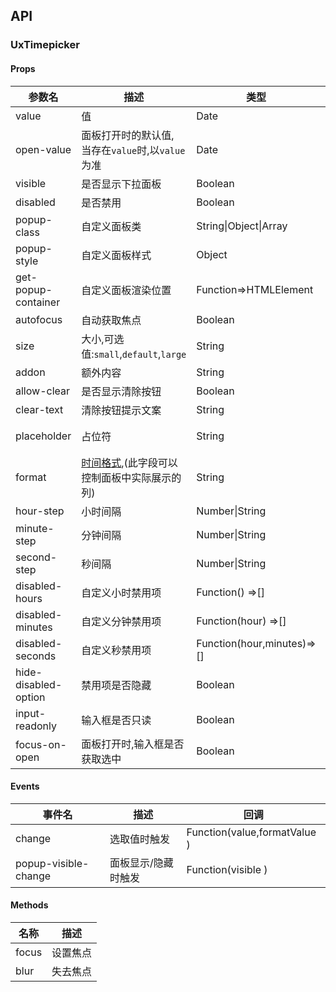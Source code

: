 ## API

### UxTimepicker

#### Props

| 参数名               | 描述                                                                                    | 类型                       | 默认       |
| -------------------- | --------------------------------------------------------------------------------------- | -------------------------- | ---------- |
| value                | 值                                                                                      | Date                       | null       |
| open-value           | 面板打开时的默认值, 当存在`value`时,以`value`为准                                       | Date                       | new Date() |
| visible              | 是否显示下拉面板                                                                        | Boolean                    | false      |
| disabled             | 是否禁用                                                                                | Boolean                    | false      |
| popup-class          | 自定义面板类                                                                            | String\|Object\|Array      |            |
| popup-style          | 自定义面板样式                                                                          | Object                     |            |
| get-popup-container  | 自定义面板渲染位置                                                                      | Function=>HTMLElement      |            |
| autofocus            | 自动获取焦点                                                                            | Boolean                    | false      |
| size                 | 大小,可选值:`small`,`default`,`large`                                                   | String                     |            |
| addon                | 额外内容                                                                                | String                     |            |
| allow-clear          | 是否显示清除按钮                                                                        | Boolean                    | false      |
| clear-text           | 清除按钮提示文案                                                                        | String                     | clear      |
| placeholder          | 占位符                                                                                  | String                     | 请选择时间 |
| format               | [时间格式](https://date-fns.org/v1.29.0/docs/format),(此字段可以控制面板中实际展示的列) | String                     | HH:mm:ss   |
| hour-step            | 小时间隔                                                                                | Number\|String             | 1          |
| minute-step          | 分钟间隔                                                                                | Number\|String             | 1          |
| second-step          | 秒间隔                                                                                  | Number\|String             | 1          |
| disabled-hours       | 自定义小时禁用项                                                                        | Function() =>[]            |            |
| disabled-minutes     | 自定义分钟禁用项                                                                        | Function(hour) =>[]        |            |
| disabled-seconds     | 自定义秒禁用项                                                                          | Function(hour,minutes)=>[] |            |
| hide-disabled-option | 禁用项是否隐藏                                                                          | Boolean                    | false      |
| input-readonly       | 输入框是否只读                                                                          | Boolean                    | false      |
| focus-on-open        | 面板打开时,输入框是否获取选中                                                           | Boolean                    | false      |

#### Events

| 事件名               | 描述                | 回调                         |
| -------------------- | ------------------- | ---------------------------- |
| change               | 选取值时触发        | Function(value,formatValue ) |
| popup-visible-change | 面板显示/隐藏时触发 | Function(visible )           |

#### Methods

| 名称  | 描述     |
| ----- | -------- |
| focus | 设置焦点 |
| blur  | 失去焦点 |
